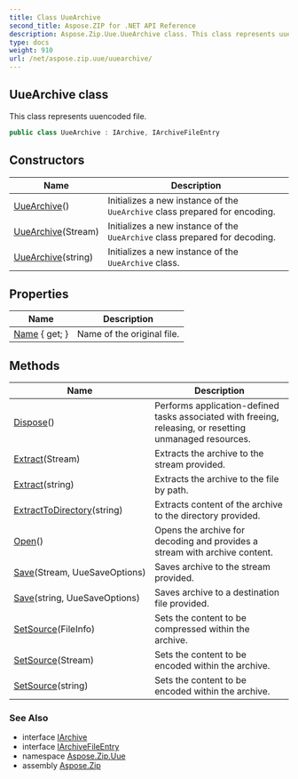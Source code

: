 ```yaml
---
title: Class UueArchive
second_title: Aspose.ZIP for .NET API Reference
description: Aspose.Zip.Uue.UueArchive class. This class represents uuencoded file
type: docs
weight: 910
url: /net/aspose.zip.uue/uuearchive/
---
```

## UueArchive class

This class represents uuencoded file.

```csharp
public class UueArchive : IArchive, IArchiveFileEntry
```

## Constructors

| Name | Description |
| --- | --- |
| [UueArchive](uuearchive/#constructor)() | Initializes a new instance of the `UueArchive` class prepared for encoding. |
| [UueArchive](uuearchive/#constructor_1)(Stream) | Initializes a new instance of the `UueArchive` class prepared for decoding. |
| [UueArchive](uuearchive/#constructor_2)(string) | Initializes a new instance of the `UueArchive` class. |

## Properties

| Name | Description |
| --- | --- |
| [Name](../../aspose.zip.uue/uuearchive/name/) { get; } | Name of the original file. |

## Methods

| Name | Description |
| --- | --- |
| [Dispose](../../aspose.zip.uue/uuearchive/dispose/)() | Performs application-defined tasks associated with freeing, releasing, or resetting unmanaged resources. |
| [Extract](../../aspose.zip.uue/uuearchive/extract/#extract_1)(Stream) | Extracts the archive to the stream provided. |
| [Extract](../../aspose.zip.uue/uuearchive/extract/#extract)(string) | Extracts the archive to the file by path. |
| [ExtractToDirectory](../../aspose.zip.uue/uuearchive/extracttodirectory/)(string) | Extracts content of the archive to the directory provided. |
| [Open](../../aspose.zip.uue/uuearchive/open/)() | Opens the archive for decoding and provides a stream with archive content. |
| [Save](../../aspose.zip.uue/uuearchive/save/#save)(Stream, UueSaveOptions) | Saves archive to the stream provided. |
| [Save](../../aspose.zip.uue/uuearchive/save/#save_1)(string, UueSaveOptions) | Saves archive to a destination file provided. |
| [SetSource](../../aspose.zip.uue/uuearchive/setsource/#setsource)(FileInfo) | Sets the content to be compressed within the archive. |
| [SetSource](../../aspose.zip.uue/uuearchive/setsource/#setsource_1)(Stream) | Sets the content to be encoded within the archive. |
| [SetSource](../../aspose.zip.uue/uuearchive/setsource/#setsource_2)(string) | Sets the content to be encoded within the archive. |

### See Also

* interface [IArchive](../../aspose.zip/iarchive/)
* interface [IArchiveFileEntry](../../aspose.zip/iarchivefileentry/)
* namespace [Aspose.Zip.Uue](../../aspose.zip.uue/)
* assembly [Aspose.Zip](../../)


